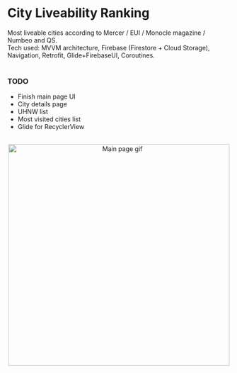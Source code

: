 # City Liveability Ranking
Most liveable cities according to Mercer / EUI / Monocle magazine / Numbeo and QS.<br/>
Tech used: MVVM architecture, Firebase (Firestore + Cloud Storage), Navigation, Retrofit, Glide+FirebaseUI, Coroutines.
<br/><br/>
### TODO
- Finish main page UI
- City details page
- UHNW list
- Most visited cities list
- Glide for RecyclerView
<br/><br/>
<p align="center">
<img src="https://s6.gifyu.com/images/app-gif.gif" alt="Main page gif" width="500" align="middle"/>
</p>
